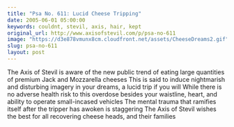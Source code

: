 ```yaml
---
title: "Psa No. 611: Lucid Cheese Tripping"
date: 2005-06-01 05:00:00
keywords: couldnt, stevil, axis, hair, kept
original_url: http://www.axisofstevil.com/p/psa-no-611
image: "https://d3e878vmunx8cm.cloudfront.net/assets/CheeseDreams2.gif"
slug: psa-no-611
layout: post
---
```


The Axis of Stevil is aware of the new public trend of eating large quantities of premium Jack and Mozzarella cheeses This is said to induce nightmarish and disturbing imagery in your dreams, a lucid trip if you will While there is no adverse health risk to this overdose besides your waistline, heart, and ability to operate small-incased vehicles The mental trauma that ramifies itself after the tripper has awoken is staggering
The Axis of Stevil wishes the best for all recovering cheese heads, and their families

